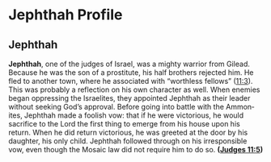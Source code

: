 # Jephthah Profile

## Jephthah

**Jephthah**, one of the judges of Israel, was a mighty warrior from Gilead. Because he was the son of a prostitute, his half brothers rejected him. He fled to another town, where he associated with “worthless fellows” ([11:3](https://www.esv.org/Judges+11%3A3/)). This was probably a reflection on his own character as well. When enemies began oppressing the Israelites, they appointed Jephthah as their leader without seeking God’s approval. Before going into battle with the Ammon­ites, Jeph­thah made a foolish vow: that if he were victorious, he would sacrifice to the Lord the first thing to emerge from his house upon his return. When he did return victorious, he was greeted at the door by his daughter, his only child. Jephthah followed through on his irresponsible vow, even though the Mosaic law did not require him to do so. **([Judges 11:5](https://www.esv.org/Judges+11%3A5/))**

